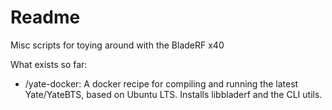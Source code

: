# Readme

Misc scripts for toying around with the BladeRF x40

What exists so far:

 - /yate-docker: A docker recipe for compiling and running the latest Yate/YateBTS, based on Ubuntu LTS. Installs libbladerf and the CLI utils.
 
